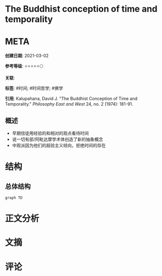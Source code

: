 # The Buddhist conception of time and temporality

# META

**创建日期**: 2021-03-02

**参考等级**: ⭐⭐⭐⭐⭐🌕

**关联**: 

**标签**: #时间; #时间哲学; #佛学

**引用**: Kalupahana, David J. "The Buddhist Conception of Time and Temporality." *Philosophy East and West* 24, no. 2 (1974): 181-91.

## 概述

* 早期信徒用经验的和相对的观点看待时间
* 说一切有部/阿毗达摩学术体创造了新的抽象概念
* 中观派因为他们的超验主义倾向，拒绝时间的存在


# 结构

## 总体结构

```mermaid
graph TD

```

# 正文分析

# 文摘

# 评论
